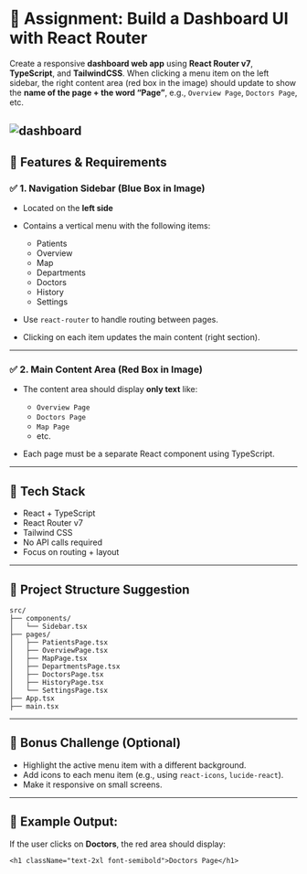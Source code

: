 # 📝 **Assignment: Build a Dashboard UI with React Router**

Create a responsive **dashboard web app** using **React Router v7**, **TypeScript**, and **TailwindCSS**. When clicking a menu item on the left sidebar, the right content area (red box in the image) should update to show the **name of the page + the word “Page”**, e.g., `Overview Page`, `Doctors Page`, etc.

![dashboard](./dashboard-design.png)
---

## 📌 **Features & Requirements**

### ✅ 1. Navigation Sidebar (Blue Box in Image)

* Located on the **left side**
* Contains a vertical menu with the following items:

  * Patients
  * Overview
  * Map
  * Departments
  * Doctors
  * History
  * Settings
* Use `react-router` to handle routing between pages.
* Clicking on each item updates the main content (right section).

---

### ✅ 2. Main Content Area (Red Box in Image)

* The content area should display **only text** like:

  * `Overview Page`
  * `Doctors Page`
  * `Map Page`
  * etc.
* Each page must be a separate React component using TypeScript.

---

## 🔧 **Tech Stack**

* React + TypeScript
* React Router v7
* Tailwind CSS
* No API calls required
* Focus on routing + layout

---

## 📁 **Project Structure Suggestion**

```
src/
├── components/
│   └── Sidebar.tsx
├── pages/
│   ├── PatientsPage.tsx
│   ├── OverviewPage.tsx
│   ├── MapPage.tsx
│   ├── DepartmentsPage.tsx
│   ├── DoctorsPage.tsx
│   ├── HistoryPage.tsx
│   └── SettingsPage.tsx
├── App.tsx
├── main.tsx
```

---

## 🚀 Bonus Challenge (Optional)

* Highlight the active menu item with a different background.
* Add icons to each menu item (e.g., using `react-icons`, `lucide-react`).
* Make it responsive on small screens.

---

## 📌 Example Output:

If the user clicks on **Doctors**, the red area should display:

```tsx
<h1 className="text-2xl font-semibold">Doctors Page</h1>
```
